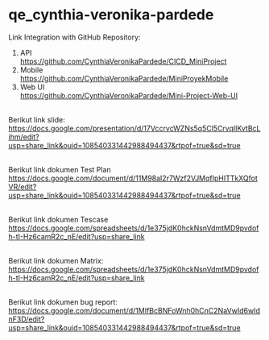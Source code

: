 # qe_cynthia-veronika-pardede
Link Integration with GitHub Repository:
1. API <br> https://github.com/CynthiaVeronikaPardede/CICD_MiniProject
2. Mobile <br> https://github.com/CynthiaVeronikaPardede/MiniProyekMobile
3. Web UI <br> https://github.com/CynthiaVeronikaPardede/Mini-Project-Web-UI<br><br>

Berikut link slide:<br>
https://docs.google.com/presentation/d/17VccrvcWZNs5q5Cl5CrvqIlKvtBcLihm/edit?usp=share_link&ouid=108540331442988494437&rtpof=true&sd=true<br><br>

Berikut link dokumen Test Plan<br>
https://docs.google.com/document/d/11M98aI2r7Wzf2VJMqfIpHITTkXQfotVR/edit?usp=share_link&ouid=108540331442988494437&rtpof=true&sd=true<br><br>

Berikut link dokumen Tescase<br>
https://docs.google.com/spreadsheets/d/1e375jdK0hckNsnVdmtMD9pvdofh-tI-Hz6camR2c_nE/edit?usp=share_link<br><br>

Berikut link dokumen Matrix:
https://docs.google.com/spreadsheets/d/1e375jdK0hckNsnVdmtMD9pvdofh-tI-Hz6camR2c_nE/edit?usp=share_link<br><br>

Berikut link dokumen bug report:
https://docs.google.com/document/d/1MIfBcBNFoWnh0hCnC2NaVwId6wIdnF3D/edit?usp=share_link&ouid=108540331442988494437&rtpof=true&sd=true